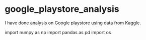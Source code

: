 # google_playstore_analysis
I have done analysis on Google playstore using data from Kaggle.

import numpy as np
import pandas as pd
import os
